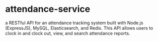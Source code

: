 # attendance-service
a RESTful API for an attendance tracking system built with Node.js (ExpressJS), MySQL, Elasticsearch, and Redis. This API allows users to clock in and clock out, view, and search attendance reports.
